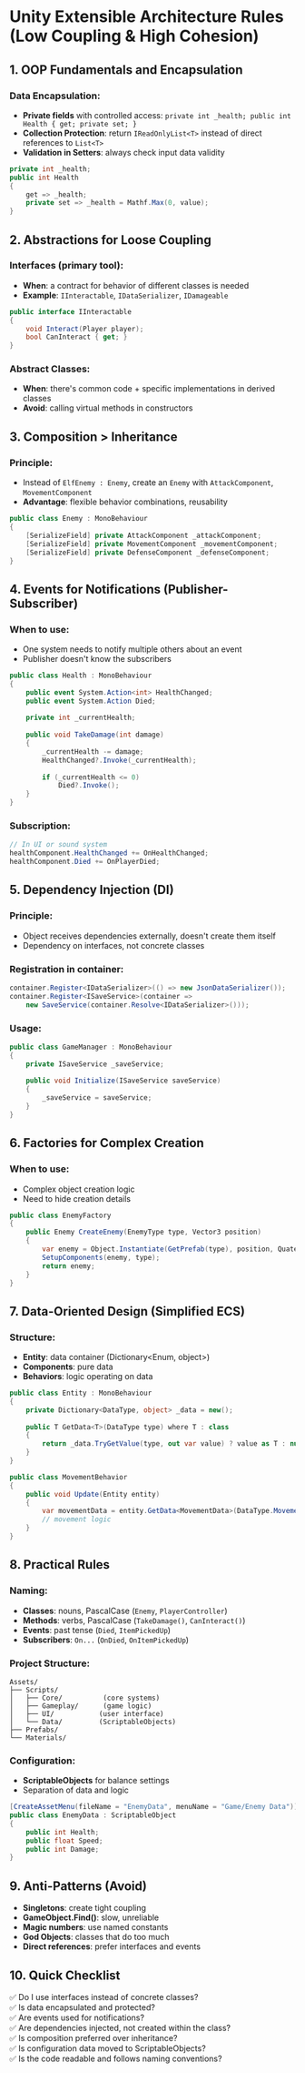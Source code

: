 # Unity Extensible Architecture Rules (Low Coupling & High Cohesion)

## 1. OOP Fundamentals and Encapsulation

### Data Encapsulation:
- **Private fields** with controlled access: `private int _health; public int Health { get; private set; }`
- **Collection Protection**: return `IReadOnlyList<T>` instead of direct references to `List<T>`
- **Validation in Setters**: always check input data validity

```csharp
private int _health;
public int Health 
{ 
    get => _health; 
    private set => _health = Mathf.Max(0, value); 
}
```

## 2. Abstractions for Loose Coupling

### Interfaces (primary tool):
- **When**: a contract for behavior of different classes is needed
- **Example**: `IInteractable`, `IDataSerializer`, `IDamageable`

```csharp
public interface IInteractable
{
    void Interact(Player player);
    bool CanInteract { get; }
}
```

### Abstract Classes:
- **When**: there's common code + specific implementations in derived classes
- **Avoid**: calling virtual methods in constructors

## 3. Composition > Inheritance

### Principle:
- Instead of `ElfEnemy : Enemy`, create an `Enemy` with `AttackComponent`, `MovementComponent`
- **Advantage**: flexible behavior combinations, reusability

```csharp
public class Enemy : MonoBehaviour
{
    [SerializeField] private AttackComponent _attackComponent;
    [SerializeField] private MovementComponent _movementComponent;
    [SerializeField] private DefenseComponent _defenseComponent;
}
```

## 4. Events for Notifications (Publisher-Subscriber)

### When to use:
- One system needs to notify multiple others about an event
- Publisher doesn't know the subscribers

```csharp
public class Health : MonoBehaviour
{
    public event System.Action<int> HealthChanged;
    public event System.Action Died;
    
    private int _currentHealth;
    
    public void TakeDamage(int damage)
    {
        _currentHealth -= damage;
        HealthChanged?.Invoke(_currentHealth);
        
        if (_currentHealth <= 0)
            Died?.Invoke();
    }
}
```

### Subscription:
```csharp
// In UI or sound system
healthComponent.HealthChanged += OnHealthChanged;
healthComponent.Died += OnPlayerDied;
```

## 5. Dependency Injection (DI)

### Principle:
- Object receives dependencies externally, doesn't create them itself
- Dependency on interfaces, not concrete classes

### Registration in container:
```csharp
container.Register<IDataSerializer>(() => new JsonDataSerializer());
container.Register<ISaveService>(container => 
    new SaveService(container.Resolve<IDataSerializer>()));
```

### Usage:
```csharp
public class GameManager : MonoBehaviour
{
    private ISaveService _saveService;
    
    public void Initialize(ISaveService saveService)
    {
        _saveService = saveService;
    }
}
```

## 6. Factories for Complex Creation

### When to use:
- Complex object creation logic
- Need to hide creation details

```csharp
public class EnemyFactory
{
    public Enemy CreateEnemy(EnemyType type, Vector3 position)
    {
        var enemy = Object.Instantiate(GetPrefab(type), position, Quaternion.identity);
        SetupComponents(enemy, type);
        return enemy;
    }
}
```

## 7. Data-Oriented Design (Simplified ECS)

### Structure:
- **Entity**: data container (Dictionary<Enum, object>)
- **Components**: pure data
- **Behaviors**: logic operating on data

```csharp
public class Entity : MonoBehaviour
{
    private Dictionary<DataType, object> _data = new();
    
    public T GetData<T>(DataType type) where T : class
    {
        return _data.TryGetValue(type, out var value) ? value as T : null;
    }
}

public class MovementBehavior
{
    public void Update(Entity entity)
    {
        var movementData = entity.GetData<MovementData>(DataType.Movement);
        // movement logic
    }
}
```

## 8. Practical Rules

### Naming:
- **Classes**: nouns, PascalCase (`Enemy`, `PlayerController`)
- **Methods**: verbs, PascalCase (`TakeDamage()`, `CanInteract()`)
- **Events**: past tense (`Died`, `ItemPickedUp`)
- **Subscribers**: `On...` (`OnDied`, `OnItemPickedUp`)

### Project Structure:
```
Assets/
├── Scripts/
│   ├── Core/          (core systems)
│   ├── Gameplay/      (game logic)
│   ├── UI/           (user interface)
│   └── Data/         (ScriptableObjects)
├── Prefabs/
└── Materials/
```

### Configuration:
- **ScriptableObjects** for balance settings
- Separation of data and logic

```csharp
[CreateAssetMenu(fileName = "EnemyData", menuName = "Game/Enemy Data")]
public class EnemyData : ScriptableObject
{
    public int Health;
    public float Speed;
    public int Damage;
}
```

## 9. Anti-Patterns (Avoid)

- **Singletons**: create tight coupling
- **GameObject.Find()**: slow, unreliable
- **Magic numbers**: use named constants
- **God Objects**: classes that do too much
- **Direct references**: prefer interfaces and events

## 10. Quick Checklist

✅ Do I use interfaces instead of concrete classes?  
✅ Is data encapsulated and protected?  
✅ Are events used for notifications?  
✅ Are dependencies injected, not created within the class?  
✅ Is composition preferred over inheritance?  
✅ Is configuration data moved to ScriptableObjects?  
✅ Is the code readable and follows naming conventions?  